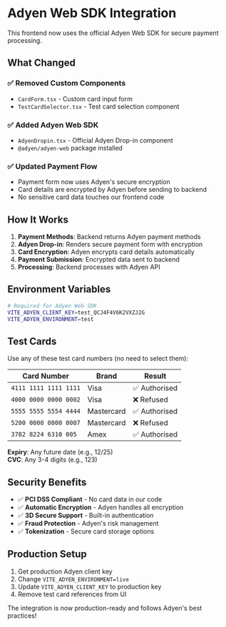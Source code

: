 # Adyen Web SDK Integration

This frontend now uses the official Adyen Web SDK for secure payment processing.

## What Changed

### ✅ **Removed Custom Components**
- `CardForm.tsx` - Custom card input form
- `TestCardSelector.tsx` - Test card selection component

### ✅ **Added Adyen Web SDK**
- `AdyenDropin.tsx` - Official Adyen Drop-in component
- `@adyen/adyen-web` package installed

### ✅ **Updated Payment Flow**
- Payment form now uses Adyen's secure encryption
- Card details are encrypted by Adyen before sending to backend
- No sensitive card data touches our frontend code

## How It Works

1. **Payment Methods**: Backend returns Adyen payment methods
2. **Adyen Drop-in**: Renders secure payment form with encryption
3. **Card Encryption**: Adyen encrypts card details automatically
4. **Payment Submission**: Encrypted data sent to backend
5. **Processing**: Backend processes with Adyen API

## Environment Variables

```bash
# Required for Adyen Web SDK
VITE_ADYEN_CLIENT_KEY=test_QCJ4F4V6K2VXZJ2G
VITE_ADYEN_ENVIRONMENT=test
```

## Test Cards

Use any of these test card numbers (no need to select them):

| Card Number | Brand | Result |
|-------------|-------|--------|
| `4111 1111 1111 1111` | Visa | ✅ Authorised |
| `4000 0000 0000 0002` | Visa | ❌ Refused |
| `5555 5555 5554 4444` | Mastercard | ✅ Authorised |
| `5200 0000 0000 0007` | Mastercard | ❌ Refused |
| `3782 8224 6310 005` | Amex | ✅ Authorised |

**Expiry**: Any future date (e.g., 12/25)  
**CVC**: Any 3-4 digits (e.g., 123)

## Security Benefits

- ✅ **PCI DSS Compliant** - No card data in our code
- ✅ **Automatic Encryption** - Adyen handles all encryption
- ✅ **3D Secure Support** - Built-in authentication
- ✅ **Fraud Protection** - Adyen's risk management
- ✅ **Tokenization** - Secure card storage options

## Production Setup

1. Get production Adyen client key
2. Change `VITE_ADYEN_ENVIRONMENT=live`
3. Update `VITE_ADYEN_CLIENT_KEY` to production key
4. Remove test card references from UI

The integration is now production-ready and follows Adyen's best practices!
